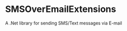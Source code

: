 SMSOverEmailExtensions
======================

A .Net library for sending SMS/Text messages via E-mail
